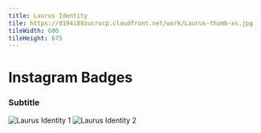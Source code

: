 ```yaml
---
title: Laurus Identity
tile: https://d194i88zucrucp.cloudfront.net/work/Laurus-thumb-xs.jpg
tileWidth: 600
tileHeight: 675
---
```


# Instagram Badges
### Subtitle
![Laurus Identity 1](https://d194i88zucrucp.cloudfront.net/work/LaurusIdentity1-lg.jpg)
![Laurus Identity 2](https://d194i88zucrucp.cloudfront.net/work/LaurusIdentity2-lg.jpg)
